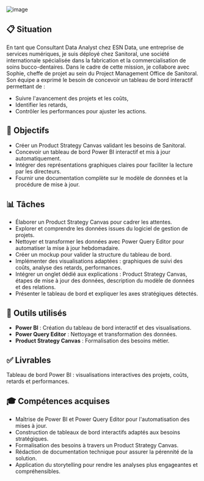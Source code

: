 ![image](https://github.com/user-attachments/assets/53c87300-648d-43d4-9dba-e2b546c69d6a)

## 📋 Situation
En tant que Consultant Data Analyst chez ESN Data, une entreprise de services numériques, je suis déployé chez Sanitoral, une société internationale spécialisée dans la fabrication et la commercialisation de soins bucco-dentaires.
Dans le cadre de cette mission, je collabore avec Sophie, cheffe de projet au sein du Project Management Office de Sanitoral. Son équipe a exprimé le besoin de concevoir un tableau de bord interactif permettant de :
- Suivre l'avancement des projets et les coûts,
- Identifier les retards,
- Contrôler les performances pour ajuster les actions.

## 🎯 Objectifs
- Créer un Product Strategy Canvas validant les besoins de Sanitoral.
- Concevoir un tableau de bord Power BI interactif et mis à jour automatiquement.
- Intégrer des représentations graphiques claires pour faciliter la lecture par les directeurs.
- Fournir une documentation complète sur le modèle de données et la procédure de mise à jour.

## 📊 Tâches
- Élaborer un Product Strategy Canvas pour cadrer les attentes.
- Explorer et comprendre les données issues du logiciel de gestion de projets.
- Nettoyer et transformer les données avec Power Query Editor pour automatiser la mise à jour hebdomadaire.
- Créer un mockup pour valider la structure du tableau de bord.
- Implémenter des visualisations adaptées : graphiques de suivi des coûts, analyse des retards, performances.
- Intégrer un onglet dédié aux explications : Product Strategy Canvas, étapes de mise à jour des données, description du modèle de données et des relations.
- Présenter le tableau de bord et expliquer les axes stratégiques détectés.

## 🔧 Outils utilisés
- **Power BI** : Création du tableau de bord interactif et des visualisations.
- **Power Query Editor** : Nettoyage et transformation des données.
- **Product Strategy Canvas** : Formalisation des besoins métier.

## ✅ Livrables
Tableau de bord Power BI : visualisations interactives des projets, coûts, retards et performances.

## 🎓 Compétences acquises
- Maîtrise de Power BI et Power Query Editor pour l'automatisation des mises à jour.
- Construction de tableaux de bord interactifs adaptés aux besoins stratégiques.
- Formalisation des besoins à travers un Product Strategy Canvas.
- Rédaction de documentation technique pour assurer la pérennité de la solution.
- Application du storytelling pour rendre les analyses plus engageantes et compréhensibles.
